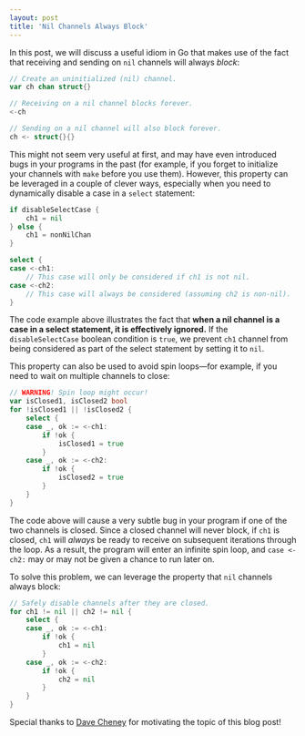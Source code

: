 ```yaml
---
layout: post
title: 'Nil Channels Always Block'
---
```

In this post, we will discuss a useful idiom in Go that makes use of the fact
that receiving and sending on `nil` channels will always <i>block</i>:

```go
// Create an uninitialized (nil) channel.
var ch chan struct{}

// Receiving on a nil channel blocks forever.
<-ch

// Sending on a nil channel will also block forever.
ch <- struct{}{}
```

This might not seem very useful at first, and may have even
introduced bugs in your programs in the past (for example,
if you forget to initialize your channels with `make` before
you use them). However, this property can be leveraged in
a couple of clever ways, especially when you need to dynamically
disable a case in a `select` statement:

<!--more-->

```go
if disableSelectCase {
	ch1 = nil
} else {
	ch1 = nonNilChan
}

select {
case <-ch1:
	// This case will only be considered if ch1 is not nil.
case <-ch2:
	// This case will always be considered (assuming ch2 is non-nil).
}
```

The code example above illustrates the fact that <b>when a nil
channel is a case in a select statement, it is effectively ignored.</b>
If the `disableSelectCase` boolean condition is `true`, we prevent `ch1` channel
from being considered as part of the select statement by setting
it to `nil`.

This property can also be used to avoid spin loops&mdash;for example,
if you need to wait on multiple channels to close:

```go
// WARNING! Spin loop might occur!
var isClosed1, isClosed2 bool
for !isClosed1 || !isClosed2 {
	select {
	case _, ok := <-ch1:
		if !ok {
			isClosed1 = true
		}
	case _, ok := <-ch2:
		if !ok {
			isClosed2 = true
		}
	}
}
```

The code above will cause a very subtle bug in your program
if one of the two channels is closed.
Since a closed channel will never block, if `ch1` is closed, `ch1` will
<i>always</i> be ready to receive on subsequent iterations
through the loop. As a result, the program will enter an
infinite spin loop, and `case <-ch2:` may or may not be
given a chance to run later on.

To solve this problem, we can leverage the property that `nil`
channels always block:

```go
// Safely disable channels after they are closed.
for ch1 != nil || ch2 != nil {
	select {
	case _, ok := <-ch1:
		if !ok {
			ch1 = nil
		}
	case _, ok := <-ch2:
		if !ok {
			ch2 = nil
		}
	}
}
```

Special thanks to [Dave Cheney](http://dave.cheney.net/2013/04/30/curious-channels)
for motivating the topic of this blog post!
